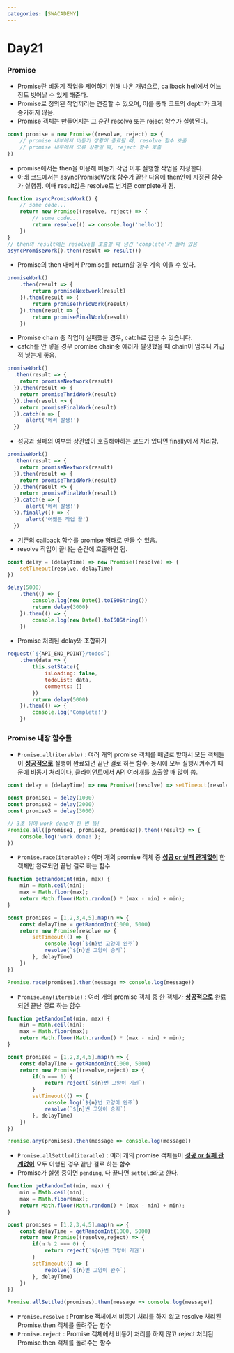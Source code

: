 ```yaml
---
categories: [SWACADEMY]
---
```


# Day21

### Promise

- Promise란 비동기 작업을 제어하기 위해 나온 개념으로, callback hell에서 어느정도 벗어날 수 있게 해준다.
- Promise로 정의된 작업끼리는 연결할 수 있으며, 이를 통해 코드의 depth가 크게 증가하지 않음.
- Promise 객체는 만들어지는 그 순간 resolve 또는 reject 함수가 실행된다.
```javascript
const promise = new Promise((resolve, reject) => {
    // promise 내부에서 비동기 상황이 종료될 때, resolve 함수 호출
    // promise 내부에서 오류 상황일 때, reject 함수 호출
})
```

- promise에서는 then을 이용해 비동기 작업 이후 실행할 작업을 지정한다.
- 아래 코드에서는 asyncPromiseWork 함수가 끝난 다음에 then안에 지정된 함수가 실행됨. 이때 result값은 resolve로 넘겨준 complete가 됨.
```javascript
function asyncPromiseWork() {
    // some code...
    return new Promise((resolve, reject) => {
        // some code...
        return resolve(() => console.log('hello'))
    })
}
// then의 result에는 resolve를 호출할 때 넘긴 'complete'가 들어 있음
asyncPromiseWork().then(result => result())
```

- Promise의 then 내에서 Promise를 return할 경우 계속 이을 수 있다.
```javascript
promiseWork()
    .then(result => {
        return promiseNextwork(result)
    }).then(result => {
        return promiseThridWork(result)
    }).then(result => {
        return promiseFinalWork(result)    
    })
```

- Promise chain 중 작업이 실패했을 경우, catch로 잡을 수 있습니다.
- catch를 안 넣을 경우 promise chain중 에러가 발생했을 때 chain이 멈추니 가급적 넣는게 좋음.
```javascript
promiseWork()
  .then(result => {
    return promiseNextwork(result)
  }).then(result => {
    return promiseThridWork(result)
  }).then(result => {
    return promiseFinalWork(result)
  }).catch(e => {
      alert('에러 발생!')
  })
```

- 성공과 실패의 여부와 상관없이 호출해야하는 코드가 있다면 finally에서 처리함.
```javascript
promiseWork()
  .then(result => {
    return promiseNextwork(result)
  }).then(result => {
    return promiseThridWork(result)
  }).then(result => {
    return promiseFinalWork(result)
  }).catch(e => {
      alert('에러 발생!')
  }).finally(() => {
      alert('어쨌든 작업 끝')
  })
```
- 기존의 callback 함수를 promise 형태로 만들 수 있음.
- resolve 작업이 끝나는 순간에 호출하면 됨.
```javascript
const delay = (delayTime) => new Promise((resolve) => {
    setTimeout(resolve, delayTime)
})

delay(5000)
    .then(() => {
        console.log(new Date().toISOString())
        return delay(3000)
    }).then(() => {
        console.log(new Date().toISOString()) 
    })
```

- Promise 처리된 delay와 조합하기
```javascript
request(`${API_END_POINT}/todos`)
    .then(data => {
        this.setState({
            isLoading: false,
            todoList: data,
            comments: []
        })
        return delay(5000)
    }).then(() => {
        console.log('Complete!')
    })
```

### Promise 내장 함수들

- `Promise.all(iterable)` : 여러 개의 promise 객체를 배열로 받아서 모든 객체들이 <b><u>성공적으로</u></b> 실행이 완료되면 끝난 걸로 하는 함수, 동시에 모두 실행시켜주기 때문에 비동기 처리이다, 클라이언트에서 API 여러개를 호출할 때 많이 씀.
```javascript
const delay = (delayTime) => new Promise((resolve) => setTimeout(resolve, delayTime))

const promise1 = delay(1000)
const promise2 = delay(2000)
const promise3 = delay(3000)

// 3초 뒤에 work done이 한 번 뜸!
Promise.all([promise1, promise2, promise3]).then((result) => {
    console.log('work done!');
})
```

- `Promise.race(iterable)` : 여러 개의 promise 객체 중 <b><u>성공 or 실패 관계없이</u></b> 한 객체만 완료되면 끝난 걸로 하는 함수
```javascript
function getRandomInt(min, max) {
    min = Math.ceil(min);
    max = Math.floor(max);
    return Math.floor(Math.random() * (max - min) + min);
}

const promises = [1,2,3,4,5].map(n => {
    const delayTime = getRandomInt(1000, 5000)
    return new Promise(resolve => {
        setTimeout(() => {
            console.log(`${n}번 고양이 완주`)
            resolve(`${n}번 고양이 승리`)
        }, delayTime)
    })
})

Promise.race(promises).then(message => console.log(message))
```

- `Promise.any(iterable)` : 여러 개의 promise 객체 중 한 객체가 <b><u>성공적으로</u></b> 완료되면 끝난 걸로 하는 함수
```javascript
function getRandomInt(min, max) {
    min = Math.ceil(min);
    max = Math.floor(max);
    return Math.floor(Math.random() * (max - min) + min);
}

const promises = [1,2,3,4,5].map(n => {
    const delayTime = getRandomInt(1000, 5000)
    return new Promise((resolve,reject) => {
        if(n === 1) {
            return reject(`${n}번 고양이 기권`)
        }
        setTimeout(() => {
            console.log(`${n}번 고양이 완주`)
            resolve(`${n}번 고양이 승리`)
        }, delayTime)
    })
})

Promise.any(promises).then(message => console.log(message))
```

- `Promise.allSettled(iterable)` : 여러 개의 promise 객체들이 <b><u>성공 or 실패 관계없이</u></b> 모두 이행된 경우 끝난 걸로 하는 함수
- Promise가 실행 중이면 `pending`, 다 끝나면 `setteld`라고 한다.
```javascript
function getRandomInt(min, max) {
    min = Math.ceil(min);
    max = Math.floor(max);
    return Math.floor(Math.random() * (max - min) + min);
}

const promises = [1,2,3,4,5].map(n => {
    const delayTime = getRandomInt(1000, 5000)
    return new Promise((resolve,reject) => {
        if(n % 2 === 0) {
            return reject(`${n}번 고양이 기권`)
        }
        setTimeout(() => {
            resolve(`${n}번 고양이 완주`)
        }, delayTime)
    })
})

Promise.allSettled(promises).then(message => console.log(message))
```

- `Promise.resolve` : Promise 객체에서 비동기 처리를 하지 않고 resolve 처리된 Promise.then 객체를 돌려주는 함수
- `Promise.reject` : Promise 객체에서 비동기 처리를 하지 않고 reject 처리된 Promise.then 객체를 돌려주는 함수